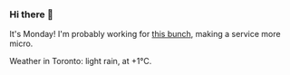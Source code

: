 ### Hi there :wave:

It's Monday! I'm probably working for [this bunch](https://github.com/kohofinancial), making a service more micro.

Weather in Toronto: light rain, at +1°C.

